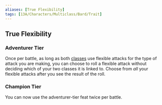 ```yaml
---
aliases: [True Flexibility]
tags: [13A/Characters/Multiclass/Bard/Trait]
---
```


## True Flexibility

### Adventurer Tier

Once per battle, as long as both [classes](Compendium/13A/Classes/Classes.md) use flexible attacks for the type of attack you are making, you can choose to roll a flexible attack without deciding which of your two classes it is linked to. Choose from *all* your flexible attacks after you see the result of the roll.

### Champion Tier

You can now use the adventurer-tier feat twice per battle.

